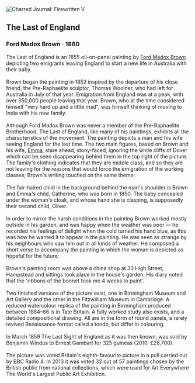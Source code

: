 <div class="artwork-of-the-day">
  <div class="container">
    <div class="img-wrapper">
      <img
        src="https://uploads3.wikiart.org/images/ford-madox-brown/the-last-of-england-1860.jpg!Large.jpg"
        alt="Charred Journal: Firewritten V" />
    </div>
    <div class="artwork-detail">
      <div class="artwork-origin"> 
        <h2 class="artwork-name">The Last of England</h2>
        <h3 class="artist">
          Ford Madox Brown
                    ·  1860
        </h3>
      </div>
      <p class="description">
        <span class="artwork-description-text ng-binding" ng-bind-html="viewModel.ArtworkOfTheDay.Description | unsafe">The Last of England is an 1855 oil-on-panel painting by <a target="_blank" href="/en/ford-madox-brown">Ford Madox Brown</a> depicting two emigrants leaving England to start a new life in Australia with their baby.
<br>
<br>Brown began the painting in 1852 inspired by the departure of his close friend, the Pre-Raphaelite sculptor, Thomas Woolner, who had left for Australia in July of that year. Emigration from England was at a peak, with over 350,000 people leaving that year. Brown, who at the time considered himself "very hard up and a little mad", was himself thinking of moving to India with his new family.
<br>
<br>Although Ford Madox Brown was never a member of the Pre-Raphaelite Brotherhood, The Last of England, like many of his paintings, exhibits all the characteristics of the movement. The painting depicts a man and his wife seeing England for the last time. The two main figures, based on Brown and his wife, <a target="_blank" href="/en/ford-madox-brown">Emma</a>, stare ahead, stony-faced, ignoring the white cliffs of Dover which can be seen disappearing behind them in the top right of the picture. The family's clothing indicates that they are middle class, and so they are not leaving for the reasons that would force the emigration of the working classes; Brown's writing touched on the same theme:
<br>
<br>The fair-haired child in the background behind the man's shoulder is Brown and Emma's child, Catherine, who was born in 1850. The baby concealed under the woman's cloak, and whose hand she is clasping, is supposedly their second child, Oliver.
<br>
<br>In order to mirror the harsh conditions in the painting Brown worked mostly outside in his garden, and was happy when the weather was poor — he recorded his feelings of delight when the cold turned his hand blue, as this was how he wanted it to appear in the painting. He was seen as strange by his neighbours who saw him out in all kinds of weather. He composed a short verse to accompany the painting in which the woman is depicted as hopeful for the future:
<br>
<br>Brown's painting room was above a china shop at 33 High Street, Hampstead and sittings took place in the house's garden. His diary noted that the 'ribbons of the bonnet took me 4 weeks to paint'.
<br>
<br>Two finished versions of the picture exist, one in Birmingham Museum and Art Gallery and the other in the Fitzwilliam Museum in Cambridge. A reduced watercolour replica of the painting in Birmingham produced between 1864–66 is in Tate Britain. A fully worked study also exists, and a detailed compositional drawing. All are in the form of round panels, a rarely revived Renaissance format called a tondo, but differ in colouring.
<br>
<br>In March 1859 The Last Sight of England as it was then known, was sold by Benjamin Windus to Ernest Gambart for 325 guineas (2010: £26,700).
<br>
<br>The picture was voted Britain's eighth-favourite picture in a poll carried out by BBC Radio 4. In 2013 it was voted 32 out of 57 paintings chosen by the British public from national collections, which were used for Art Everywhere The World's Largest Public Art Exhibition.</span>
                        <div class="text-shadow-container" ng-show="showShadow" style=""></div>
      </p>
    </div>
  </div>

</div>
